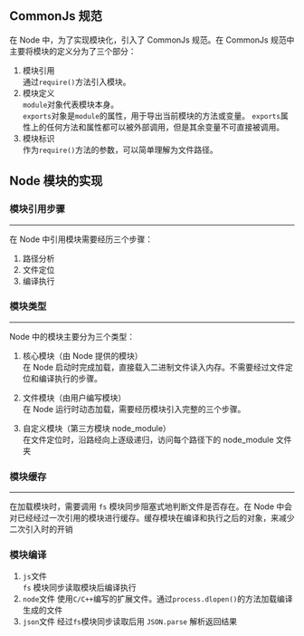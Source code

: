 ## CommonJs 规范

在 Node 中，为了实现模块化，引入了 CommonJs 规范。在 CommonJs 规范中主要将模块的定义分为了三个部分：

1. 模块引用  
   通过`require()`方法引入模块。
2. 模块定义  
   `module`对象代表模块本身。  
   `exports`对象是`module`的属性，用于导出当前模块的方法或变量。
   `exports`属性上的任何方法和属性都可以被外部调用，但是其余变量不可直接被调用。
3. 模块标识  
   作为`require()`方法的参数，可以简单理解为文件路径。

## Node 模块的实现

### 模块引用步骤

---

在 Node 中引用模块需要经历三个步骤：

1. 路径分析
2. 文件定位
3. 编译执行

### 模块类型

---

Node 中的模块主要分为三个类型：

1. 核心模块（由 Node 提供的模块）  
   在 Node 启动时完成加载，直接载入二进制文件读入内存。不需要经过文件定位和编译执行的步骤。

2. 文件模块（由用户编写模块）  
   在 Node 运行时动态加载，需要经历模块引入完整的三个步骤。

3. 自定义模块（第三方模块 node_module）  
   在文件定位时，沿路经向上逐级递归，访问每个路径下的 node_module 文件夹

### 模块缓存

---

在加载模块时，需要调用 `fs` 模块同步阻塞式地判断文件是否存在。在 Node 中会对已经经过一次引用的模块进行缓存。缓存模块在编译和执行之后的对象，来减少二次引入时的开销

### 模块编译

1. `js`文件  
   `fs` 模块同步读取模块后编译执行
2. `node`文件
   使用`C/C++`编写的扩展文件。通过`process.dlopen()`的方法加载编译生成的文件
3. `json`文件
   经过`fs`模块同步读取后用 `JSON.parse` 解析返回结果
